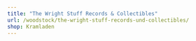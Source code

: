 ```yaml
---
title: "The Wright Stuff Records & Collectibles"
url: /woodstock/the-wright-stuff-records-und-collectibles/
shop: Kramladen
---
```

